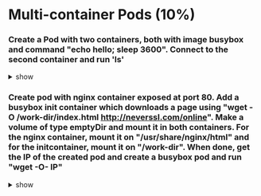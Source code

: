 # Multi-container Pods (10%)

### Create a Pod with two containers, both with image busybox and command "echo hello; sleep 3600". Connect to the second container and run 'ls'

<details><summary>show</summary>
<p>

Easiest way to do it is create a pod with a single container and save its definition in a YAML file:

```bash
kubectl run busybox --image=busybox --restart=Never -o yaml --dry-run=client -- /bin/sh -c 'echo hello;sleep 3600' > pod.yaml
vi pod.yaml
```

Copy/paste the container related values, so your final YAML should contain the following two containers (make sure those containers have a different name):

```YAML
containers:
  - args:
    - /bin/sh
    - -c
    - echo hello;sleep 3600
    image: busybox
    imagePullPolicy: IfNotPresent
    name: busybox
    resources: {}
  - args:
    - /bin/sh
    - -c
    - echo hello;sleep 3600
    image: busybox
    name: busybox2
```

```bash
kubectl create -f pod.yaml
# Connect to the busybox2 container within the pod
kubectl exec -it busybox -c busybox2 -- /bin/sh
ls
exit

# or you can do the above with just an one-liner
kubectl exec -it busybox -c busybox2 -- ls

# you can do some cleanup
kubectl delete po busybox
```

</p>
</details>

### Create pod with nginx container exposed at port 80. Add a busybox init container which downloads a page using "wget -O /work-dir/index.html http://neverssl.com/online". Make a volume of type emptyDir and mount it in both containers. For the nginx container, mount it on "/usr/share/nginx/html" and for the initcontainer, mount it on "/work-dir". When done, get the IP of the created pod and create a busybox pod and run "wget -O- IP"

<details><summary>show</summary>
<p>

Easiest way to do it is create a pod with a single container and save its definition in a YAML file:

```bash
kubectl run web --image=nginx --restart=Never --port=80 --dry-run=client -o yaml > pod-init.yaml
```

Copy/paste the container related values, so your final YAML should contain the volume and the initContainer:

Volume:

```YAML
containers:
  - image: nginx
...
    volumeMounts:
    - name: vol
      mountPath: /usr/share/nginx/html
  volumes:
  - name: vol
    emptyDir: {}
```

initContainer:

```YAML
...
initContainers:
- args:
  - /bin/sh
  - -c
  - wget -O /work-dir/index.html http://neverssl.com/online
  image: busybox
  name: box
  volumeMounts:
  - name: vol
    mountPath: /work-dir
```

In total you get:

```YAML

apiVersion: v1
kind: Pod
metadata:
  labels:
    run: box
  name: box
spec:
  initContainers: 
  - args: 
    - /bin/sh 
    - -c 
    - wget -O /work-dir/index.html http://neverssl.com/online 
    image: busybox 
    name: box 
    volumeMounts: 
    - name: vol 
      mountPath: /work-dir 
  containers:
  - image: nginx
    name: nginx
    ports:
    - containerPort: 80
    volumeMounts: 
    - name: vol 
      mountPath: /usr/share/nginx/html 
  volumes: 
  - name: vol 
    emptyDir: {} 
```

```bash
# Apply pod
kubectl apply -f pod-init.yaml

# Get IP
kubectl get po -o wide

# Execute wget
kubectl run box-test --image=busybox --restart=Never -it --rm -- /bin/sh -c "wget -O- IP"

# you can do some cleanup
kubectl delete po box
```

</p>
</details>